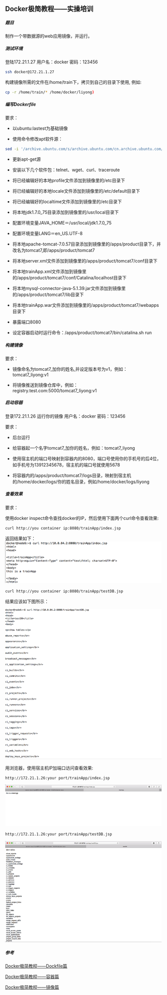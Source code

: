 Docker极简教程——实操培训
-------------------------------------------------------

##### 题目

制作一个带数据源的web应用镜像，并运行。

##### 测试环境

登陆172.21.1.27 用户名：docker 密码：123456

```bash
ssh docker@172.21.1.27
```

构建镜像所需的文件在/home/train下，拷贝到自己的目录下使用, 例如:

```bash 
cp -r /home/train/* /home/docker/liyong)
```

##### 编写Dockerfile

要求：

* 以ubuntu:lastest为基础镜像

* 使用命令修改apt软件源：

```bash
sed -i '/archive.ubuntu.com/s/archive.ubuntu.com/cn.archive.ubuntu.com/g' /etc/apt/sources.list
```

* 更新apt-get源

* 安装以下几个软件包：telnet、wget、curl、traceroute

* 将已经编辑好的本地profile文件添加到镜像里的/etc目录下

* 将已经编辑好的本地locale文件添加到镜像里的/etc/default目录下

* 将已经编辑好的localtime文件添加到镜像里的/etc目录下

* 将本地jdk1.7.0_75目录添加到镜像里的/usr/local目录下

* 配置环境变量JAVA_HOME＝/usr/local/jdk1.7.0_75

* 配置环境变量LANG＝en_US.UTF-8

* 将本地apache-tomcat-7.0.57目录添加到镜像里的/apps/product目录下，并改名为tomcat7,即/apps/product/tomcat7

* 将本地server.xml文件添加到镜像里的/apps/product/tomcat7/conf目录下

* 将本地trainApp.xml文件添加到镜像里的/apps/product/tomcat7/conf/Catalina/localhost目录下

* 将本地mysql-connector-java-5.1.39.jar文件添加到镜像里的/apps/product/tomcat7/lib目录下

* 将本地trainApp.war文件添加到镜像里的/apps/product/tomcat7/webapps目录下

* 暴露端口8080

* 设定容器启动时运行命令：/apps/product/tomcat7/bin/catalina.sh run


##### 构建镜像

要求：

* 镜像命名为tomcat7_加你的姓名,并设定版本号为v1，例如：tomcat7_liyong:v1

* 将镜像推送到镜像仓库中，例如：registry.test.com:5000/tomcat7_liyong:v1

##### 启动容器

登录172.21.1.26 运行你的镜像 用户名：docker 密码：123456

要求：

* 后台运行

* 给容器起一个名字tomcat7_加你的姓名，例如：tomcat7_liyong

* 使用宿主机的端口号映射到容器内的8080，端口号使用你的手机号的后4位，如手机号为13912345678，宿主机的端口号就使用5678

* 将容器内的/apps/product/tomcat7/logs目录，映射到宿主机的/home/docker/logs/你的姓名目录，例如/home/docker/logs/liyong


##### 查看效果

要求：

使用docker inspect命令查找docker的IP，然后使用下面两个curl命令查看效果:

```bash
curl http://you container ip:8080/trainApp/index.jsp
```

返回结果如下：
![](images/curl.png)

```bash
curl http://you container ip:8080/trainApp/testDB.jsp
```

结果应该如下图所示：

![](images/curldb.png)


用浏览器，使用宿主机IP加端口访问查看效果:

```bash
http://172.21.1.26:your port/trainApp/index.jsp
```

![](images/broser.png)

```bash
http://172.21.1.26:your port/trainApp/testDB.jsp
```

![](images/browserdb.png)



##### 参考

[Docker极简教程——Dockfile篇](https://github.com/lth2015/docker-docs/tree/master/Docker%E6%9E%81%E7%AE%80%E6%95%99%E7%A8%8B/Docker%E6%9E%81%E7%AE%80%E6%95%99%E7%A8%8B%E2%80%94%E2%80%94Dockfile%E7%AF%87)

[Docker极简教程——容器篇](https://github.com/lth2015/docker-docs/tree/master/Docker%E6%9E%81%E7%AE%80%E6%95%99%E7%A8%8B/Docker%E6%9E%81%E7%AE%80%E6%95%99%E7%A8%8B%E2%80%94%E2%80%94%E5%AE%B9%E5%99%A8%E7%AF%87)

[Docker极简教程——镜像篇](https://github.com/lth2015/docker-docs/tree/master/Docker%E6%9E%81%E7%AE%80%E6%95%99%E7%A8%8B/Docker%E6%9E%81%E7%AE%80%E6%95%99%E7%A8%8B%E2%80%94%E2%80%94%E9%95%9C%E5%83%8F%E7%AF%87)

